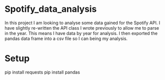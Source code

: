 # Spotify_data_analysis

In this project I am looking to analyse some data gained for the Spotify API.
I have slightly re-written the API class I wrote previously to allow me to parse in the year.
This means I have data by year for analysis.
I then exported the pandas data frame into a csv file so I can being my analysis.

# Setup
pip install requests
pip install pandas
